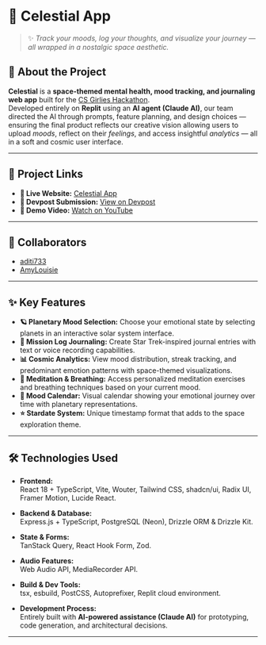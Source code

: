 # 🌌 Celestial App

> ✨ *Track your moods, log your thoughts, and visualize your journey — all wrapped in a nostalgic space aesthetic.*

## 💫 About the Project

**Celestial** is a **space-themed mental health, mood tracking, and journaling web app** built for the [CS Girlies Hackathon](https://csgirlies.devpost.com/).  
Developed entirely on **Replit** using an **AI agent (Claude AI)**, our team directed the AI through prompts, feature planning, and design choices — ensuring the final product reflects our creative vision allowing users to upload *moods*, reflect on their *feelings*, and access insightful *analytics* — all in a soft and cosmic user interface.

---
## 🔗 Project Links
- **🌠 Live Website:** [Celestial App](https://celestial-team42.replit.app/mood-tracker)
- **🚀 Devpost Submission:** [View on Devpost](https://devpost.com/software/celestial-uhicfb?ref_content=user-portfolio&ref_feature=in_progress)
- **🎥 Demo Video:** [Watch on YouTube](https://youtu.be/SdqGiu5BsFg?si=1iU3nfChAUNF6Q8o)
---
## 👥 Collaborators

- [aditi733](https://github.com/aditi733)
- [AmyLouisie](https://github.com/AmyLouisie)

---

## ✨ Key Features
- **🪐 Planetary Mood Selection:** Choose your emotional state by selecting planets in an interactive solar system interface.  
- **📝 Mission Log Journaling:** Create Star Trek-inspired journal entries with text or voice recording capabilities.  
- **📊 Cosmic Analytics:** View mood distribution, streak tracking, and predominant emotion patterns with space-themed visualizations.  
- **🧘 Meditation & Breathing:** Access personalized meditation exercises and breathing techniques based on your current mood.  
- **📅 Mood Calendar:** Visual calendar showing your emotional journey over time with planetary representations.  
- **⭐ Stardate System:** Unique timestamp format that adds to the space exploration theme.
---
## 🛠️ Technologies Used

- **Frontend:**  
  React 18 + TypeScript, Vite, Wouter, Tailwind CSS, shadcn/ui, Radix UI, Framer Motion, Lucide React.

- **Backend & Database:**  
  Express.js + TypeScript, PostgreSQL (Neon), Drizzle ORM & Drizzle Kit.

- **State & Forms:**  
  TanStack Query, React Hook Form, Zod.

- **Audio Features:**  
  Web Audio API, MediaRecorder API.

- **Build & Dev Tools:**  
  tsx, esbuild, PostCSS, Autoprefixer, Replit cloud environment.

- **Development Process:**  
  Entirely built with **AI-powered assistance (Claude AI)** for prototyping, code generation, and architectural decisions.
---



